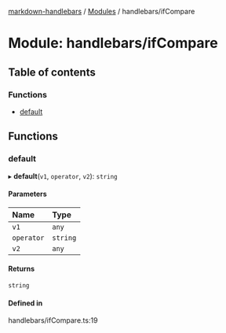 [markdown-handlebars](../README.md) / [Modules](../modules.md) / handlebars/ifCompare

# Module: handlebars/ifCompare

## Table of contents

### Functions

- [default](handlebars_ifCompare.md#default)

## Functions

### default

▸ **default**(`v1`, `operator`, `v2`): `string`

#### Parameters

| Name | Type |
| :------ | :------ |
| `v1` | `any` |
| `operator` | `string` |
| `v2` | `any` |

#### Returns

`string`

#### Defined in

handlebars/ifCompare.ts:19
